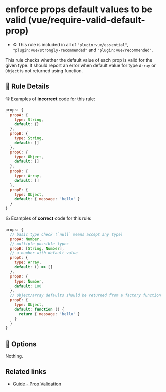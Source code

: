 # enforce props default values to be valid (vue/require-valid-default-prop)

- :gear: This rule is included in all of `"plugin:vue/essential"`, `"plugin:vue/strongly-recommended"` and `"plugin:vue/recommended"`.

This rule checks whether the default value of each prop is valid for the given type. It should report an error when default value for type `Array` or `Object` is not returned using function.

## :book: Rule Details

:-1: Examples of **incorrect** code for this rule:

```js
props: {
  propA: {
    type: String,
    default: {}
  },
  propB: {
    type: String,
    default: []
  },
  propC: {
    type: Object,
    default: []
  },
  propD: {
    type: Array,
    default: []
  },
  propE: {
    type: Object,
    default: { message: 'hello' }
  }
}
```

:+1: Examples of **correct** code for this rule:

```js
props: {
  // basic type check (`null` means accept any type)
  propA: Number,
  // multiple possible types
  propB: [String, Number],
  // a number with default value
  propC: {
    type: Array,
    default: () => []
  },  
  propD: {
    type: Number,
    default: 100
  },
  // object/array defaults should be returned from a factory function
  propE: {
    type: Object,
    default: function () {
      return { message: 'hello' }
    }
  }
}
```

## :wrench: Options

Nothing.

## Related links

- [Guide - Prop Validation](https://vuejs.org/v2/guide/components-props.html#Prop-Validation)
